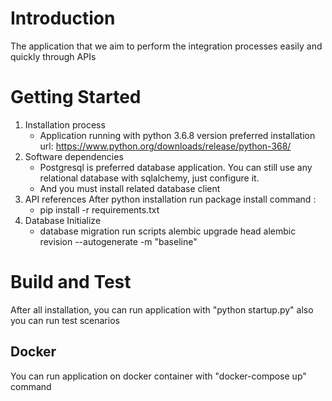 # Introduction 
The application that we aim to perform the integration processes easily and quickly through APIs

# Getting Started

1.	Installation process
    -  Application running with python 3.6.8 version preferred installation url:
    https://www.python.org/downloads/release/python-368/    
2.	Software dependencies
    - Postgresql is preferred database application. You can still use any relational database with sqlalchemy, just configure it.
    - And you must install related database client
3.	API references
    After python installation run package install command :
    -   pip install -r requirements.txt 
4. Database Initialize
    -   database migration run scripts
        alembic upgrade head
alembic revision --autogenerate -m "baseline"

# Build and Test
After all installation, you can run application with "python startup.py" also you can run test scenarios  

## Docker
You can run application on docker container with "docker-compose up" command 